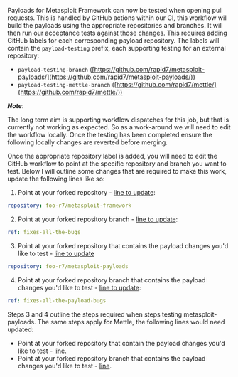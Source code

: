 Payloads for Metasploit Framework can now be tested when opening pull requests. This is handled by GitHub actions within 
our CI, this workflow will build the payloads using the appropriate repositories and branches. It will then run our 
acceptance tests against those changes. This requires adding GitHub labels for each corresponding payload repository. 
The labels will contain the `payload-testing` prefix, each supporting testing for an external repository:
 - `payload-testing-branch` ([https://github.com/rapid7/metasploit-payloads/](https://github.com/rapid7/metasploit-payloads/))
 - `payload-testing-mettle-branch` ([https://github.com/rapid7/mettle/](https://github.com/rapid7/mettle/))

**_Note_**:

The long term aim is supporting workflow dispatches for this job, but that is currently not working as expected. So as a
work-around we will need to edit the workflow locally. Once the testing has been completed ensure the following locally 
changes are reverted before merging.

Once the appropriate repository label is added, you will need to edit the GitHub workflow to point at the specific 
repository and branch you want to test. Below I will outline some changes that are required to make this work, update 
the following lines like so:

1. Point at your forked repository - [line to update](https://github.com/rapid7/metasploit-framework/blob/2355ab546d02bfee99183083b12c6953836c12a1/.github/workflows/shared_meterpreter_acceptance.yml#L188):
```yaml
repository: foo-r7/metasploit-framework
```

2. Point at your forked repository branch - [line to update](https://github.com/rapid7/metasploit-framework/blob/2355ab546d02bfee99183083b12c6953836c12a1/.github/workflows/shared_meterpreter_acceptance.yml#L190):
```yaml
ref: fixes-all-the-bugs
```

3. Point at your forked repository that contains the payload changes you'd like to test - [line to update](https://github.com/rapid7/metasploit-framework/blob/2355ab546d02bfee99183083b12c6953836c12a1/.github/workflows/shared_meterpreter_acceptance.yml#L249)
```yaml
repository: foo-r7/metasploit-payloads
```

4. Point at your forked repository branch that contains the payload changes you'd like to test - [line to update](https://github.com/rapid7/metasploit-framework/blob/2355ab546d02bfee99183083b12c6953836c12a1/.github/workflows/shared_meterpreter_acceptance.yml#L251):
```yaml
ref: fixes-all-the-payload-bugs
```

Steps 3 and 4 outline the steps required when steps testing metasploit-payloads. The same steps apply for Mettle, the 
following lines would need updated:
 - Point at your forked repository that contain the payload changes you'd like to test - [line](https://github.com/rapid7/metasploit-framework/blob/2355ab546d02bfee99183083b12c6953836c12a1/.github/workflows/shared_meterpreter_acceptance.yml#L155).
 - Point at your forked repository branch that contains the payload changes you'd like to test - [line](https://github.com/rapid7/metasploit-framework/blob/2355ab546d02bfee99183083b12c6953836c12a1/.github/workflows/shared_meterpreter_acceptance.yml#L157).
